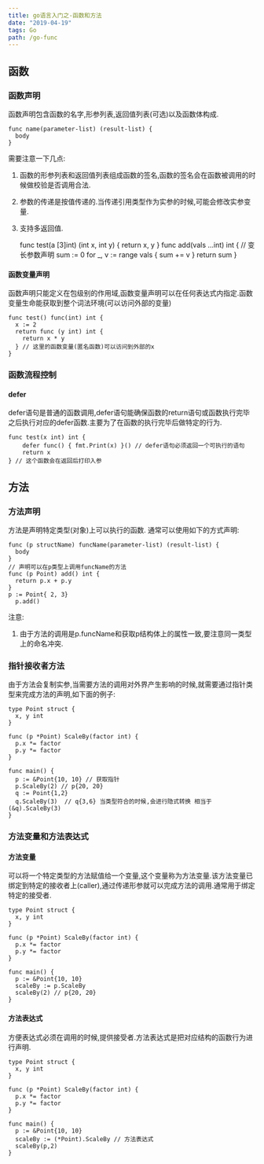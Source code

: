 ```yaml
---
title: go语言入门之-函数和方法
date: "2019-04-19" 
tags: Go
path: /go-func
---
```


## 函数
### 函数声明
函数声明包含函数的名字,形参列表,返回值列表(可选)以及函数体构成.

    func name(parameter-list) (result-list) {
      body
    }

需要注意一下几点:  

1. 函数的形参列表和返回值列表组成函数的签名,函数的签名会在函数被调用的时候做校验是否调用合法.
2. 参数的传递是按值传递的.当传递引用类型作为实参的时候,可能会修改实参变量.
3. 支持多返回值.


    func test(a [3]int) (int x, int y) {
      return x, y
    }
    func add(vals ...int) int {  // 变长参数声明
	    sum := 0
      for _, v := range vals {
		    sum += v
      }
	    return sum
    }

#### 函数变量声明
函数声明只能定义在包级别的作用域,函数变量声明可以在任何表达式内指定.函数变量生命能获取到整个词法环境(可以访问外部的变量)


    func test() func(int) int {
      x := 2
      return func (y int) int {
        return x * y
      } // 这里的函数变量(匿名函数)可以访问到外部的x
    }

### 函数流程控制
#### defer
defer语句是普通的函数调用,defer语句能确保函数的return语句或函数执行完毕之后执行对应的defer函数.主要为了在函数的执行完毕后做特定的行为.

    func test(x int) int {
	    defer func() { fmt.Print(x) }() // defer语句必须返回一个可执行的语句
	    return x
    } // 这个函数会在返回后打印入参


## 方法  
### 方法声明
方法是声明特定类型(对象)上可以执行的函数. 通常可以使用如下的方式声明: 

    func (p structName) funcName(parameter-list) (result-list) {
      body
    }  
    // 声明可以在p类型上调用funcName的方法 
    func (p Point) add() int {
      return p.x + p.y
    }
    p := Point{ 2, 3}
	  p.add()

注意:  
1. 由于方法的调用是p.funcName和获取p结构体上的属性一致,要注意同一类型上的命名冲突.

### 指针接收者方法  
由于方法会复制实参,当需要方法的调用对外界产生影响的时候,就需要通过指针类型来完成方法的声明,如下面的例子:

    type Point struct {
      x, y int
    }

    func (p *Point) ScaleBy(factor int) {
      p.x *= factor
      p.y *= factor
    }

    func main() {
      p := &Point{10, 10} // 获取指针
      p.ScaleBy(2) // p{20, 20}
      q := Point{1,2}
      q.ScaleBy(3)  // q{3,6} 当类型符合的时候,会进行隐式转换 相当于 (&q).ScaleBy(3)
    }  

### 方法变量和方法表达式  

#### 方法变量
可以将一个特定类型的方法赋值给一个变量,这个变量称为方法变量.该方法变量已绑定到特定的接收者上(caller),通过传递形参就可以完成方法的调用.通常用于绑定特定的接受者.

    type Point struct {
      x, y int
    }

    func (p *Point) ScaleBy(factor int) {
      p.x *= factor
      p.y *= factor
    }

    func main() {
      p := &Point{10, 10}
      scaleBy := p.ScaleBy
      scaleBy(2) // p{20, 20}
    }  

#### 方法表达式
方便表达式必须在调用的时候,提供接受者.方法表达式是把对应结构的函数行为进行声明.  


    type Point struct {
      x, y int
    }

    func (p *Point) ScaleBy(factor int) {
      p.x *= factor
      p.y *= factor
    }

    func main() {
      p := &Point{10, 10}
      scaleBy := (*Point).ScaleBy // 方法表达式
      scaleBy(p,2)
    }








